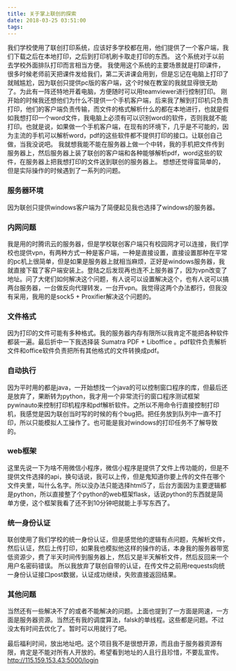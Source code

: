 ```yaml
---
title: 关于掌上联创的探索
date: 2018-03-25 03:51:00
tags:
---
```

我们学校使用了联创打印系统，应该好多学校都在用，他们提供了一个客户端，我们下载之后在本地打印，之后到打印机刷卡取走打印的东西。
这个系统对于以前去学校外面排队打印而言相当方便。
我使用这个系统的主要场景就是打印课件，很多时候老师前天把课件发给我们，第二天讲课会用到，但是忘记在电脑上打印了就贼尴尬，因为联创只提供pc版的客户端，这个时候在教室的我就显得很无助了。为此有一阵还特地开着电脑，方便随时可以用teamviewer进行控制打印。
刚开始的时候我还想他们为什么不提供一个手机客户端，后来我了解到打印机只负责打印，他们的客户端负责传输，而文件的格式解析什么的都在本地进行，也就是假如我想打印一个word文件，我电脑上必须有可以识别word的软件，否则我就不能打印。也就是说，如果做一个手机客户端，在现有的环境下，几乎是不可能的，因为主流的手机可以解析word，pdf的这些软件都不提供打印的接口。让联创自己做，当我没说吧。
我就想我能不能在服务器上做一个中转，我的手机把文件传到服务器上，然后服务器上装了联创的客户端和各种能够解析pdf，word这些的软件，在服务器上把我想打印的文件送到联创的服务器上。
想想还觉得蛮简单的，但是实际操作的时候遇到了一系列的问题。

### 服务器环境
因为联创只提供windows客户端为了简便起见我也选择了windows的服务器。

### 内网问题
我是用的时腾讯云的服务器，但是学校联创客户端只有校园网才可以连接，我们学校也提供vpn，有两种方式一种是客户端，一种是直接设置，直接设置那种在平常的pc机上很简单，但是如果是服务器上就相当麻烦，正好是windows服务器，我就直接下载了客户端安装上。登陆之后发现再也连不上服务器了，因为vpn改变了地址。问了大佬们如何解决这个问题，有人说可以设置解决这个，也有人说可以搞两台服务器，一台做反向代理转发，一台开vpn。我觉得这两个办法都行，但我没有采用，我用的是sock5 + Proxifier解决这个问题的。

### 文件格式
因为打印的文件可能有多种格式。我的服务器内存有限所以我肯定不能把各种软件都装一遍。最后折中一下我选择装 Sumatra PDF + Liboffice 。pdf软件负责解析文件和office软件负责把所有其他格式的文件转换成pdf。

### 自动执行
因为平时用的都是java，一开始想找一个java的可以控制窗口程序的库，但最后还是放弃了，果断转为python，我才用一个非常流行的窗口程序测试框架pywinauto来控制打印机程序和pdf解析软件。之所以不用命令行直接控制打印机，我感觉是因为联创当时写的时候的有个bug把。把任务放到队列中一直不打印，所以只能模拟人工操作了。也可能是我对windows的打印任务不了解导致的。

### web框架
这里先说一下为啥不用微信小程序，微信小程序是提供了文件上传功能的，但是不提供文件选择的api，换句话说，我可以上传，但是鬼知道你要上传的文件在哪个文件夹里，叫什么名字。所以没办法只能选择html5了，后台方面因为主要逻辑都是python，所以直接整了个python的web框架flask，话说python的东西就是简单方便，这个框架我看了还不到10分钟吧就能上手写东西了。

### 统一身份认证
联创使用了我们学校的统一身份认证，但是感觉他的逻辑有点问题，先解析文件，然后认证，然后上传打印，如果我也模拟他这样的操作的话，本身我的服务器带宽低资源少，费了半天时间传到服务器上，然后又是半天解析文件，然后反回来一个用户名密码错误。
所以我放弃了联创自带的认证，在传文件之前用requests向统一身份认证接口post数据，认证成功继续，失败直接返回结果。

### 其他问题
当然还有一些解决不了的或者不能解决的问题。上面也提到了一方面是网速，一方面是服务器资源。当然还有我的调度算法，falsk的单线程。这些都是问题。不过没太有时间去优化了。暂时可以用就行了吧。

最后福利时间，放出地址吧。这个项目我不是很想开源，而且由于服务器资源有限，肯定是不能对所有人开放的。希望看到地址的人且行且珍惜，不要乱宣传。http://115.159.153.43:5000/login

